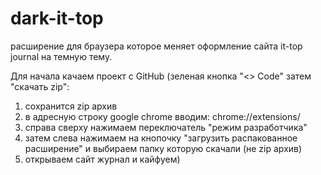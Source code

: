 # dark-it-top
расширение для браузера которое меняет оформление сайта it-top journal на темную тему.

Для начала качаем проект с GitHub (зеленая кнопка "<> Code" затем "скачать zip":
1. сохранится zip архив
2. в адресную строку google chrome вводим: chrome://extensions/
3. справа сверху нажимаем переключатель "режим разработчика"
4. затем слева нажимаем на кнопочку "загрузить распакованное расширение" и выбираем папку которую скачали (не zip архив)
5. открываем сайт журнал и кайфуем)
